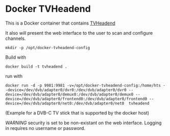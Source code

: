 Docker TVHeadend
================

This is a Docker container that contains [TVHeadend](https://tvheadend.org/)

It also will present the web interface to the user to scan and configure channels.


```
mkdir -p /opt/docker-tvheadend-config
```

Build with

```
docker build -t tvheadend .
```

run with

```
docker run -d -p 9981:9981 -v=/opt/docker-tvheadend-config:/home/hts --device=/dev/dvb/adapter0/dvr0:/dev/dvb/adapter0/dvr0 --device=/dev/dvb/adapter0/demux0:/dev/dvb/adapter0/demux0 --device=/dev/dvb/adapter0/frontend0:/dev/dvb/adapter0/frontend0 --device=/dev/dvb/adapter0/net0:/dev/dvb/adapter0/net0  tvheadend
```

(Example for a DVB-C TV stick that is supported by the docker host) 

*WARNING* security is set to be non-existant on the web interface. Logging in requires no username or password.
